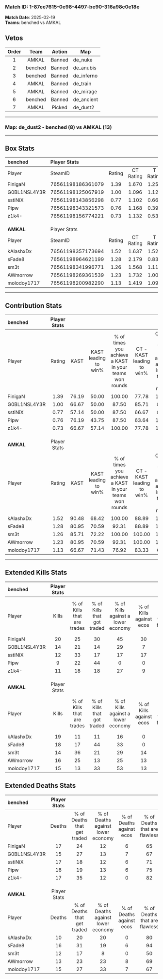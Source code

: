 ### Match ID: 1-87ee7615-0e98-4497-be90-316a98c0e18e  
**Match Date**: 2025-02-19  
**Teams**: benched vs AMKAL  

## Vetos  

| Order | Team | Action | Map |
| :---: | :--: | :----: | --- |
| 1 | AMKAL | Banned | de_nuke |
| 2 | benched | Banned | de_anubis |
| 3 | benched | Banned | de_inferno |
| 4 | AMKAL | Banned | de_train |
| 5 | AMKAL | Banned | de_mirage |
| 6 | benched | Banned | de_ancient |
| 7 | AMKAL | Picked | de_dust2 |

---  

### **Map**: de_dust2 - benched (8) vs AMKAL (13)  
---  

## Box Stats  

| **benched**  | Player Stats      |        |           |          |       |       |       |         |        |      |     |
| :- | :- | :-: | :-: | :-: | :-: | :-: | :-: | :-: | :-: | :-: | :-: |
| Player       | SteamID           | Rating | CT Rating | T Rating | KAST  |  ADR  | Kills | Assists | Deaths | K/D  | HS% |
| FinigaN      | 76561198186361079 |  1.39  |   1.670   |  1.256   | 76.19 | 110.4 |  20   |    6    |   17   | 1.18 | 65  |
| G0BL1NSL4Y3R | 76561198125067919 |  1.00  |   1.096   |  1.123   | 66.67 | 75.6  |  14   |    4    |   15   | 0.93 | 71  |
| sstiNiX      | 76561198143856298 |  0.77  |   1.102   |  0.665   | 57.14 | 62.4  |  12   |    6    |   17   | 0.71 | 41  |
| Pipw         | 76561198343321573 |  0.76  |   1.168   |  0.394   | 76.19 | 49.7  |   9   |    4    |   16   | 0.56 | 66  |
| z1k4-        | 76561198156774221 |  0.73  |   1.132   |  0.537   | 66.67 | 47.2  |  11   |    1    |   17   | 0.65 | 45  |
|              |                   |        |           |          |       |       |       |         |        |      |     |
|              |                   |        |           |          |       |       |       |         |        |      |     |
|              |                   |        |           |          |       |       |       |         |        |      |     |
| **AMKAL**    | Player Stats      |        |           |          |       |       |       |         |        |      |     |
| Player       | SteamID           | Rating | CT Rating | T Rating | KAST  |  ADR  | Kills | Assists | Deaths | K/D  | HS% |
| kAlashxDx    | 76561198357173694 |  1.52  |   1.637   |  1.521   | 90.48 | 77.7  |  19   |    4    |   10   | 1.90 | 52  |
| sFade8       | 76561198964621199 |  1.28  |   2.179   |  0.838   | 80.95 | 86.0  |  18   |    4    |   16   | 1.13 | 66  |
| sm3t         | 76561198341996771 |  1.26  |   1.568   |  1.115   | 85.71 | 76.9  |  14   |   11    |   12   | 1.17 | 57  |
| AWmorrow     | 76561198269361539 |  1.23  |   1.732   |  1.004   | 80.95 | 68.7  |  16   |    7    |   13   | 1.23 | 75  |
| molodoy1717  | 76561198200982290 |  1.13  |   1.419   |  1.092   | 66.67 | 98.2  |  15   |    6    |   15   | 1.00 | 26  |
---  

## Contribution Stats  

| **benched**  | Player Stats |       |                      |                                                        |                           |                                                             |                          |                                                            |
| :- | :-: | :-: | :-: | :-: | :-: | :-: | :-: | :-: |
| Player       |    Rating    | KAST  | KAST leading to win% | % of times you achieve a KAST in your teams won rounds | CT - KAST leading to win% | CT - % of times you achieve a KAST in your teams won rounds | T - KAST leading to win% | T - % of times you achieve a KAST in your teams won rounds |
| FinigaN      |     1.39     | 76.19 |        50.00         |                         100.00                         |           77.78           |                           100.00                            |          14.29           |                           100.00                           |
| G0BL1NSL4Y3R |     1.00     | 66.67 |        50.00         |                         87.50                          |           85.71           |                            85.71                            |          14.29           |                           100.00                           |
| sstiNiX      |     0.77     | 57.14 |        50.00         |                         87.50                          |           66.67           |                            85.71                            |          20.00           |                           100.00                           |
| Pipw         |     0.76     | 76.19 |        43.75         |                         87.50                          |           63.64           |                           100.00                            |           0.00           |                            0.00                            |
| z1k4-        |     0.73     | 66.67 |        57.14         |                         100.00                         |           77.78           |                           100.00                            |          20.00           |                           100.00                           |
|              |              |       |                      |                                                        |                           |                                                             |                          |                                                            |
|              |              |       |                      |                                                        |                           |                                                             |                          |                                                            |
|              |              |       |                      |                                                        |                           |                                                             |                          |                                                            |
| **AMKAL**    | Player Stats |       |                      |                                                        |                           |                                                             |                          |                                                            |
| Player       |    Rating    | KAST  | KAST leading to win% | % of times you achieve a KAST in your teams won rounds | CT - KAST leading to win% | CT - % of times you achieve a KAST in your teams won rounds | T - KAST leading to win% | T - % of times you achieve a KAST in your teams won rounds |
| kAlashxDx    |     1.52     | 90.48 |        68.42         |                         100.00                         |           88.89           |                           100.00                            |          50.00           |                           100.00                           |
| sFade8       |     1.28     | 80.95 |        70.59         |                         92.31                          |           88.89           |                           100.00                            |          50.00           |                           80.00                            |
| sm3t         |     1.26     | 85.71 |        72.22         |                         100.00                         |          100.00           |                           100.00                            |          50.00           |                           100.00                           |
| AWmorrow     |     1.23     | 80.95 |        70.59         |                         92.31                          |          100.00           |                           100.00                            |          44.44           |                           80.00                            |
| molodoy1717  |     1.13     | 66.67 |        71.43         |                         76.92                          |           83.33           |                            62.50                            |          62.50           |                           100.00                           |
---  

## Extended Kills Stats  

| **benched**  | Player Stats |                            |                            |                                    |                         |                              |                                 |                                       |                    |           |
| :- | :-: | :-: | :-: | :-: | :-: | :-: | :-: | :-: | :-: | :-: |
| Player       |    Kills     | % of Kills that are trades | % of Kills that got traded | % of Kills against a lower economy | % of Kills against ecos | % of Kills that are flawless | % of Kills that are close duels | % of Kills that are assisted by flash | Pistol Round Kills | AWP Kills |
| FinigaN      |      20      |             25             |             30             |                 45                 |           30            |              70              |                5                |                  10                   |         0          |     4     |
| G0BL1NSL4Y3R |      14      |             21             |             14             |                 29                 |            7            |              79              |                7                |                   0                   |         0          |     1     |
| sstiNiX      |      12      |             33             |             17             |                 17                 |           17            |              58              |                0                |                   0                   |         0          |     1     |
| Pipw         |      9       |             22             |             44             |                 0                  |            0            |              89              |                0                |                   0                   |         1          |     1     |
| z1k4-        |      11      |             18             |             18             |                 27                 |            9            |              73              |                0                |                   0                   |         5          |     1     |
|              |              |                            |                            |                                    |                         |                              |                                 |                                       |                    |           |
|              |              |                            |                            |                                    |                         |                              |                                 |                                       |                    |           |
|              |              |                            |                            |                                    |                         |                              |                                 |                                       |                    |           |
| **AMKAL**    | Player Stats |                            |                            |                                    |                         |                              |                                 |                                       |                    |           |
| Player       |    Kills     | % of Kills that are trades | % of Kills that got traded | % of Kills against a lower economy | % of Kills against ecos | % of Kills that are flawless | % of Kills that are close duels | % of Kills that are assisted by flash | Pistol Round Kills | AWP Kills |
| kAlashxDx    |      19      |             11             |             11             |                 16                 |            0            |              63              |                5                |                   0                   |         1          |     2     |
| sFade8       |      18      |             17             |             44             |                 33                 |            0            |              83              |                0                |                  11                   |         1          |     2     |
| sm3t         |      14      |             36             |             21             |                 29                 |           14            |              50              |               14                |                   7                   |         0          |     0     |
| AWmorrow     |      16      |             25             |             13             |                 25                 |           13            |              75              |                0                |                   6                   |         0          |     2     |
| molodoy1717  |      15      |             13             |             33             |                 53                 |           13            |              87              |                7                |                   0                   |         8          |     1     |
## Extended Deaths Stats  

| **benched**  | Player Stats |                             |                                   |                          |                               |                            |                           |               |
| :- | :-: | :-: | :-: | :-: | :-: | :-: | :-: | :-: |
| Player       |    Deaths    | % of Deaths that get traded | % of Deaths against lower economy | % of Deaths against ecos | % of Deaths that are flawless | % of Deaths that are close | % of Deaths while blinded | Deaths to AWP |
| FinigaN      |      17      |             24              |                12                 |            6             |              65               |             6              |            12             |       1       |
| G0BL1NSL4Y3R |      15      |             27              |                13                 |            7             |              67               |             7              |             7             |       2       |
| sstiNiX      |      17      |             18              |                12                 |            6             |              71               |             6              |             0             |       2       |
| Pipw         |      16      |             19              |                13                 |            6             |              75               |             0              |             6             |       1       |
| z1k4-        |      17      |             35              |                12                 |            0             |              82               |             6              |             0             |       4       |
|              |              |                             |                                   |                          |                               |                            |                           |               |
|              |              |                             |                                   |                          |                               |                            |                           |               |
|              |              |                             |                                   |                          |                               |                            |                           |               |
| **AMKAL**    | Player Stats |                             |                                   |                          |                               |                            |                           |               |
| Player       |    Deaths    | % of Deaths that get traded | % of Deaths against lower economy | % of Deaths against ecos | % of Deaths that are flawless | % of Deaths that are close | % of Deaths while blinded | Deaths to AWP |
| kAlashxDx    |      10      |             20              |                20                 |            0             |              80               |             0              |             0             |       0       |
| sFade8       |      16      |             31              |                19                 |            6             |              94               |             0              |             0             |       1       |
| sm3t         |      12      |             17              |                 8                 |            0             |              50               |             17             |             8             |       0       |
| AWmorrow     |      13      |             23              |                23                 |            8             |              69               |             0              |             0             |       2       |
| molodoy1717  |      15      |             27              |                33                 |            7             |              67               |             0              |             7             |       3       |
